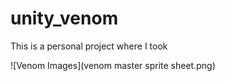 # unity_venom

This is a personal project where I took 

![Venom Images](venom master sprite sheet.png)
